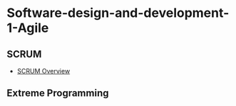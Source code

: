 # Software-design-and-development-1-Agile
## SCRUM
  - [SCRUM Overview](booking-scrum.md)
## Extreme Programming
